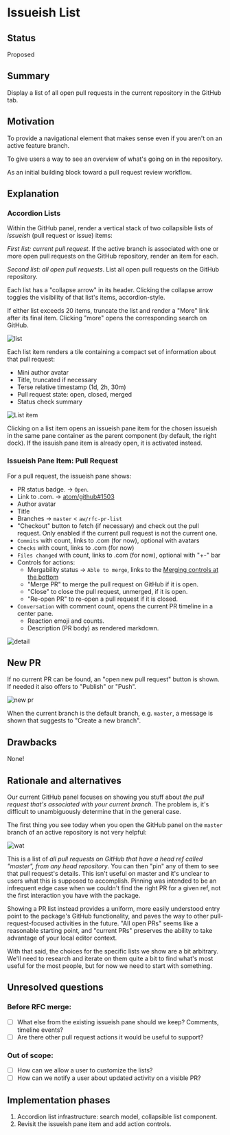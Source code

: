 # Issueish List

## Status

Proposed

## Summary

Display a list of all open pull requests in the current repository in the GitHub tab.

## Motivation

To provide a navigational element that makes sense even if you aren't on an active feature branch.

To give users a way to see an overview of what's going on in the repository.

As an initial building block toward a pull request review workflow.

## Explanation

### Accordion Lists

Within the GitHub panel, render a vertical stack of two collapsible lists of _issueish_ (pull request or issue) items:

_First list: current pull request_. If the active branch is associated with one or more open pull requests on the GitHub repository, render an item for each.

_Second list: all open pull requests_. List all open pull requests on the GitHub repository.

Each list has a "collapse arrow" in its header. Clicking the collapse arrow toggles the visibility of that list's items, accordion-style.

If either list exceeds 20 items, truncate the list and render a "More" link after its final item. Clicking "more" opens the corresponding search on GitHub.

![list](https://user-images.githubusercontent.com/378023/41097007-7a32992e-6a91-11e8-9c4b-2417cf94dce9.png)

Each list item renders a tile containing a compact set of information about that pull request:

* Mini author avatar
* Title, truncated if necessary
* Terse relative timestamp (1d, 2h, 30m)
* Pull request state: open, closed, merged
* Status check summary

![List item](https://user-images.githubusercontent.com/378023/40964791-f4b28fbc-68e6-11e8-907b-c7d436d0d315.png)

Clicking on a list item opens an issueish pane item for the chosen issueish in the same pane container as the parent component (by default, the right dock). If the issuish pane item is already open, it is activated instead.

### Issueish Pane Item: Pull Request

For a pull request, the issueish pane shows:

* PR status badge. -> `Open`.
* Link to .com. -> [atom/github#1503](https://github.com/atom/github/pull/1503)
* Author avatar
* Title
* Branches -> `master` < `aw/rfc-pr-list`
* "Checkout" button to fetch (if necessary) and check out the pull request. Only enabled if the current pull request is not the current one.
* `Commits` with count, links to .com (for now), optional with avatars
* `Checks` with count, links to .com (for now)
* `Files changed` with count, links to .com (for now), optional with "+-" bar
* Controls for actions:
  * Mergability status -> `Able to merge`, links to the [Merging controls at the bottom](https://github.com/atom/github/pull/1503#partial-pull-merging)
  * "Merge PR" to merge the pull request on GitHub if it is open.
  * "Close" to close the pull request, unmerged, if it is open.
  * "Re-open PR" to re-open a pull request if it is closed.
* `Conversation` with comment count, opens the current PR timeline in a center pane.
  * Reaction emoji and counts.
  * Description (PR body) as rendered markdown.

![detail](https://user-images.githubusercontent.com/378023/41097077-ba228d00-6a91-11e8-9445-a9557c03e6b6.png)

## New PR

If no current PR can be found, an "open new pull request" button is shown. If needed it also offers to "Publish" or "Push".

![new pr](https://user-images.githubusercontent.com/378023/41136021-33249004-6b0f-11e8-9cf0-08bf4a9a2767.png)

When the current branch is the default branch, e.g. `master`, a message is shown that suggests to "Create a new branch".

## Drawbacks

None!

## Rationale and alternatives

Our current GitHub panel focuses on showing you stuff about _the pull request that's associated with your current branch._ The problem is, it's difficult to unambiguously determine that in the general case.

The first thing you see today when you open the GitHub panel on the `master` branch of an active repository is not very helpful:

![wat](https://user-images.githubusercontent.com/17565/40857603-99b92304-65a9-11e8-986e-0f14290bda8a.png)

This is a list of _all pull requests on GitHub that have a head ref called "master", from any head repository_. You can then "pin" any of them to see that pull request's details. This isn't useful on master and it's unclear to users what this is supposed to accomplish. Pinning was intended to be an infrequent edge case when we couldn't find the right PR for a given ref, not the first interaction you have with the package.

Showing a PR list instead provides a uniform, more easily understood entry point to the package's GitHub functionality, and paves the way to other pull-request-focused activities in the future. "All open PRs" seems like a reasonable starting point, and "current PRs" preserves the ability to take advantage of your local editor context.

With that said, the choices for the specific lists we show are a bit arbitrary. We'll need to research and iterate on them quite a bit to find what's most useful for the most people, but for now we need to start with something.

## Unresolved questions

### Before RFC merge:

- [ ] What else from the existing issueish pane should we keep? Comments, timeline events?
- [ ] Are there other pull request actions it would be useful to support?

### Out of scope:

- [ ] How can we allow a user to customize the lists?
- [ ] How can we notify a user about updated activity on a visible PR?

## Implementation phases

1. Accordion list infrastructure: search model, collapsible list component.
2. Revisit the issueish pane item and add action controls.
